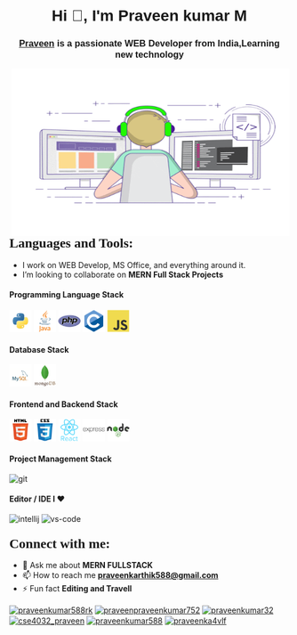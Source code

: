 <!-- Header Section -->
<h1 align="center"><font face="Arial">Hi 👋, I'm Praveen kumar M </font></h1>
<h3 align="center"><font face="Arial"><a href="https://www.linkedin.com/in/praveenkumar588rk/" target="_blank" rel="noreferrer">Praveen</a> is a passionate WEB Developer from India,Learning new technology</font></h3>

<!--<p align="left"> <img src="https://komarev.com/ghpvc/?username=r&label=Profile%20views&color=0e75b6&style=flat" alt="r" /> </p>

<p align="left"> <a href="https://github.com/ryo-ma/github-profile-trophy"><img src="https://github-profile-trophy.vercel.app/?username=r" alt="r" /></a> </p>-->

<!-- Schedule a 1-on-1 Call Section -->
<!--<h3 align="left"><font size="+2" face="Verdana">Schedule a 1-on-1 Call:</font></h3>
<p align="left">
  <a href="https://topmate.io/nasiullha_chaudhari" target="_blank" rel="noreferrer"> Book a Call with me! </a>
</p>*/--.

<!-- GIF -->
<img align="right" height="300" width="500" src="https://raw.githubusercontent.com/mikonoid/mikonoid/main/images/gifs/coder3.gif" />

<!-- Languages and Tools Section -->
<h3 align="left"><font size="+2" face="Verdana">Languages and Tools:</font></h3>


- I work on WEB Develop, MS Office, and everything around it.
- I’m looking to collaborate on **MERN Full Stack Projects**



#### Programming Language Stack
<p align="left"> <img src="https://raw.githubusercontent.com/github/explore/80688e429a7d4ef2fca1e82350fe8e3517d3494d/topics/python/python.png" alt="python" title="python" width="40" height="40"/> <img src="https://raw.githubusercontent.com/github/explore/80688e429a7d4ef2fca1e82350fe8e3517d3494d/topics/java/java.png" alt="java" title="java8" width="40" height="40"/> <img src="https://raw.githubusercontent.com/devicons/devicon/master/icons/php/php-original.svg" alt="php" title="php" width="40" height="40"/> <img src="https://raw.githubusercontent.com/devicons/devicon/master/icons/c/c-original.svg" alt="c" title="c" width="40" height="40"/> <img src="https://raw.githubusercontent.com/devicons/devicon/master/icons/javascript/javascript-original.svg" alt="javascript" title="javascript" width="40" height="40"/>
</p>
<!--#### OS Stack
<p align="left"><img src="https://brandlogos.net/wp-content/uploads/2020/03/Linux-logo.png" alt="linux" title="linux" width="40" height="40"/>  <img src="https://www.vectorlogo.zone/logos/ubuntu/ubuntu-icon.svg" alt="ubuntu" title="ubuntu" width="40" height="40"/>  <img src="https://www.vectorlogo.zone/logos/alpinelinux/alpinelinux-icon.svg" alt="alpine" title="alpine" width="40" height="40"/> <img src="https://www.vectorlogo.zone/logos/centos/centos-icon.svg" alt="centOS" title="centOS" width="40" height="40"/> </p>-->

#### Database Stack
<p align="left"><img src="https://raw.githubusercontent.com/github/explore/80688e429a7d4ef2fca1e82350fe8e3517d3494d/topics/mysql/mysql.png" alt="mysql" title="mysql" width="40" height="40"/> <img src="https://raw.githubusercontent.com/devicons/devicon/master/icons/mongodb/mongodb-original-wordmark.svg" alt="mongodb" title="mongodb" width="40" height="40"/> </p>

<!--#### Dev S
<p align="left"><img src="https://raw.githubusercontent.com/vscode-icons/vscode-icons/72101ee333eca9219ac9a7c14d4834eef8e4c64b/icons/file_type_maven.svg" alt="maven" title="maven" width="40" height="40"/> <img src="https://www.vectorlogo.zone/logos/scala-sbt/scala-sbt-icon.svg" alt="sbt" title="sbt" width="40" height="40"/> <img src="https://www.vectorlogo.zone/logos/apache_kafka/apache_kafka-icon.svg" alt="kafka" title="kafka" width="40" height="40"/> <img src="https://www.vectorlogo.zone/logos/elastic/elastic-icon.svg" alt="elasticsearch" title="elasticsearch" width="40" height="40"/> </p>-->

#### Frontend and Backend Stack 
<p align="left"> <img src="https://raw.githubusercontent.com/devicons/devicon/master/icons/html5/html5-original-wordmark.svg" alt="html5" title="html5"  width="40" height="40"/> <img src="https://raw.githubusercontent.com/devicons/devicon/master/icons/css3/css3-original-wordmark.svg" alt="css3" title="css3" width="40" height="40"/> <img src="https://raw.githubusercontent.com/devicons/devicon/master/icons/react/react-original-wordmark.svg" alt="react" title="react" width="40" height="40"/> <img src="https://raw.githubusercontent.com/devicons/devicon/master/icons/express/express-original-wordmark.svg" alt="express" title="express" width="40" height="40"/> <img src="https://raw.githubusercontent.com/devicons/devicon/master/icons/nodejs/nodejs-original-wordmark.svg" alt="nodejs" title="nodejs" width="40" height="40"/></p>

#### Project Management Stack
<p align="left"><img src="https://www.vectorlogo.zone/logos/git-scm/git-scm-icon.svg" alt="git" title="git" width="40" height="40"/> </p>

#### Editor / IDE I ♥
<p align="left"> <img src="https://cdn.worldvectorlogo.com/logos/intellij-idea-1.svg" alt="intellij" title="intellij" width="40" height="40"/> <img src="https://www.vectorlogo.zone/logos/visualstudio_code/visualstudio_code-icon.svg" alt="vs-code" title="vs-code" width="40" height="40"/> </p>

<!-- Contact Section -->
<h3 align="left"><font size="+2" face="Verdana">Connect with me:</font></h3>
<p align="left">
</p>

- 💬 Ask me about **MERN FULLSTACK**
- 📫 How to reach me **praveenkarthik588@gmail.com**
- ⚡ Fun fact **Editing and Travell**

<p align="left">
<a href="https://linkedin.com/in/praveenkumar588rk" target="blank"><img align="center" src="https://raw.githubusercontent.com/rahuldkjain/github-profile-readme-generator/master/src/images/icons/Social/linked-in-alt.svg" alt="praveenkumar588rk" height="30" width="40" /></a>
<a href="https://instagram.com/praveenpraveenkumar752" target="blank"><img align="center" src="https://raw.githubusercontent.com/rahuldkjain/github-profile-readme-generator/master/src/images/icons/Social/instagram.svg" alt="praveenpraveenkumar752" height="30" width="40" /></a>
<a href="https://www.codechef.com/users/praveenkumar32" target="blank"><img align="center" src="https://cdn.jsdelivr.net/npm/simple-icons@3.1.0/icons/codechef.svg" alt="praveenkumar32" height="30" width="40" /></a>
<a href="https://www.hackerrank.com/cse4032_praveen" target="blank"><img align="center" src="https://raw.githubusercontent.com/rahuldkjain/github-profile-readme-generator/master/src/images/icons/Social/hackerrank.svg" alt="cse4032_praveen" height="30" width="40" /></a>
<a href="https://www.leetcode.com/praveenkumar588" target="blank"><img align="center" src="https://raw.githubusercontent.com/rahuldkjain/github-profile-readme-generator/master/src/images/icons/Social/leet-code.svg" alt="praveenkumar588" height="30" width="40" /></a>
<a href="https://auth.geeksforgeeks.org/user/praveenka4vlf" target="blank"><img align="center" src="https://raw.githubusercontent.com/rahuldkjain/github-profile-readme-generator/master/src/images/icons/Social/geeks-for-geeks.svg" alt="praveenka4vlf" height="30" width="40" /></a>
</p>
